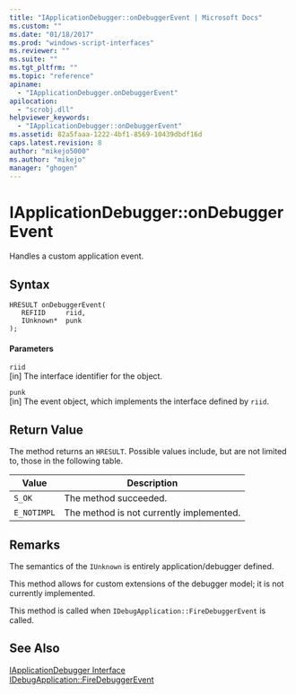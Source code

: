 ```yaml
---
title: "IApplicationDebugger::onDebuggerEvent | Microsoft Docs"
ms.custom: ""
ms.date: "01/18/2017"
ms.prod: "windows-script-interfaces"
ms.reviewer: ""
ms.suite: ""
ms.tgt_pltfrm: ""
ms.topic: "reference"
apiname: 
  - "IApplicationDebugger.onDebuggerEvent"
apilocation: 
  - "scrobj.dll"
helpviewer_keywords: 
  - "IApplicationDebugger::onDebuggerEvent"
ms.assetid: 82a5faaa-1222-4bf1-8569-10439dbdf16d
caps.latest.revision: 8
author: "mikejo5000"
ms.author: "mikejo"
manager: "ghogen"
---
```

# IApplicationDebugger::onDebuggerEvent
Handles a custom application event.  
  
## Syntax  
  
```  
HRESULT onDebuggerEvent(  
   REFIID     riid,  
   IUnknown*  punk  
);  
```  
  
#### Parameters  
 `riid`  
 [in] The interface identifier for the object.  
  
 `punk`  
 [in] The event object, which implements the interface defined by `riid`.  
  
## Return Value  
 The method returns an `HRESULT`. Possible values include, but are not limited to, those in the following table.  
  
|Value|Description|  
|-----------|-----------------|  
|`S_OK`|The method succeeded.|  
|`E_NOTIMPL`|The method is not currently implemented.|  
  
## Remarks  
 The semantics of the `IUnknown` is entirely application/debugger defined.  
  
 This method allows for custom extensions of the debugger model; it is not currently implemented.  
  
 This method is called when `IDebugApplication::FireDebuggerEvent` is called.  
  
## See Also  
 [IApplicationDebugger Interface](../../winscript/reference/iapplicationdebugger-interface.md)   
 [IDebugApplication::FireDebuggerEvent](../../winscript/reference/idebugapplication-firedebuggerevent.md)